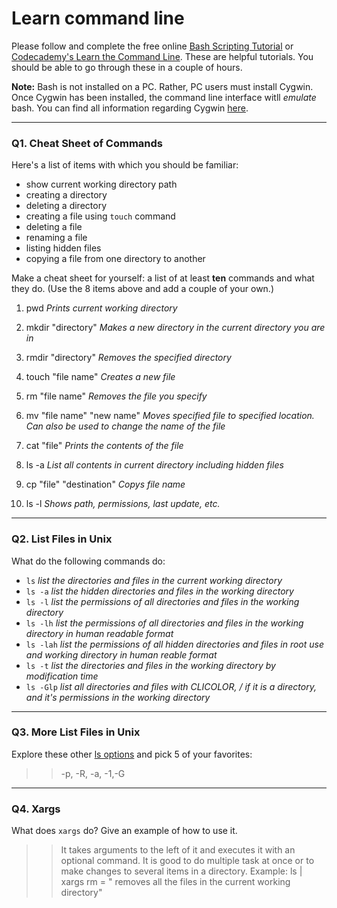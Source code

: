 # Learn command line

Please follow and complete the free online [Bash Scripting Tutorial](https://ryanstutorials.net/bash-scripting-tutorial/) or [Codecademy's Learn the Command Line](https://www.codecademy.com/learn/learn-the-command-line). These are helpful tutorials. You should be able to go through these in a couple of hours.

**Note:** Bash is not installed on a PC. Rather, PC users must install Cygwin. Once Cygwin has been installed, the command line interface witll _emulate_ bash. You can find all information regarding Cygwin [here](https://www.cygwin.com/).

---



### Q1.  Cheat Sheet of Commands  

Here's a list of items with which you should be familiar:  
* show current working directory path
* creating a directory
* deleting a directory
* creating a file using `touch` command
* deleting a file
* renaming a file
* listing hidden files
* copying a file from one directory to another

Make a cheat sheet for yourself: a list of at least **ten** commands and what they do.  (Use the 8 items above and add a couple of your own.)  

1. pwd *Prints current working directory*

2. mkdir "directory" *Makes a new directory in the current directory you are in*

3. rmdir "directory" *Removes the specified directory*

4. touch "file name" *Creates a new file*

5. rm "file name" *Removes the file you specify* 

6. mv "file name" "new name" *Moves specified file to specified location. Can also be used to change the name of the file*

7. cat "file" *Prints the contents of the file*

8. ls -a *List all contents in current directory including hidden files*

9. cp "file" "destination" *Copys file name*

10. ls -l *Shows path, permissions, last update, etc.* 

    

---

### Q2.  List Files in Unix   

What do the following commands do:  

* `ls`  *list the directories and files in the current working directory*
* `ls -a`  *list the hidden directories and files in the working directory*
* `ls -l`  *list the permissions of all directories and files in the working directory*
* `ls -lh`  *list the permissions of all directories and files in the working directory in human readable format*
* `ls -lah` *list the permissions of all hidden directories and files in root use and working directory in human reable format* 
* `ls -t`  *list the directories and files in the working directory by modification time*
* `ls -Glp` *list all directories and files with CLICOLOR, / if it is a directory, and it's permissions in the working directory*  



---

### Q3.  More List Files in Unix  

Explore these other [ls options](http://www.techonthenet.com/unix/basic/ls.php) and pick 5 of your favorites:

> > -p, -R, -a, -1,-G 

---

### Q4.  Xargs   

What does `xargs` do? Give an example of how to use it.

> > It takes arguments to the left of it and executes it with an optional command. It is good to do multiple task at once or to make changes to several items in a directory. 
> > Example: ls | xargs rm = " removes all the files in the current working directory"
> >
> > 

 

